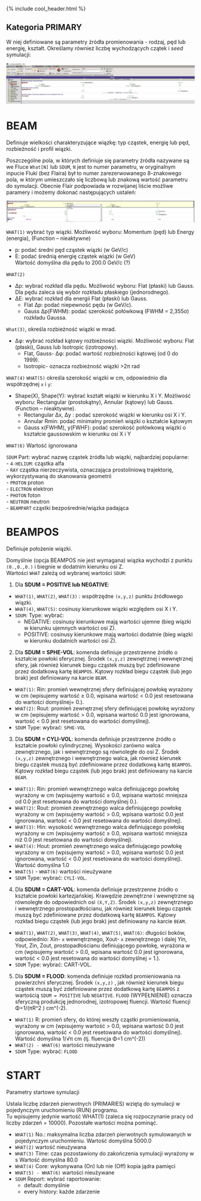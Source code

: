 {% include cool_header.html %}

## Kategoria **PRIMARY**
W niej definiowane są parametry żródła promienowania - rodzaj, pęd lub energię, kształt. Określamy również liczbę wychodzących czątek i _seed_ symulacji:

[!["Primary"](Images/primary.jpg)](Images/primary.jpg)

# BEAM
Definiuje wielkości charakteryzujące wiązkę: typ cząstek, energię lub pęd, rozbieżność i profil wiązki.


Poszczególne pola, w których definiuje się parametry źródła nazywane są we Fluce `What[N]` lub `SDUM`, `N` jest to numer parametru, w oryginalnym inpucie Fluki (bez Flaira) był to numer zarezerwowanego 8-znakowego pola, w którym umieszczało się liczbową lub znakową wartość parametru do symulacji. Obecnie Flair podpowiada w rozwijanej liście możliwe paramery i  możemy dokonać następujących ustaleń:

[!["Beam"](Images/beam.jpg)](Images/beam.jpg)

`WHAT(1)` wybrać typ wiązki. Możliwość wyboru: Momentum (pęd) lub Energy (energia), (Function – nieaktywne) <br> 
- p: podać średni pęd cząstek wiązki (w GeV/c) <br>
- E: podać średnią energię cząstek wiązki (w GeV) <br>
Wartość domyślna dla pędu to 200.0 GeV/c  (?)

`WHAT(2)`	
- Δp: wybrać rozkład dla pędu. Możliwość wyboru: Flat (płaski) lub Gauss. Dla pędu zaleca się wybór rozkładu płaskiego (jednorodnego). <br>
- ΔE: wybrać rozkład dla energii Flat (płaski) lub Gauss.<br>
	- Flat Δp: podać niepewność pędu (w GeV/c).
	- Gauss Δp(FWHM): podać szerokość połówkową (FWHM = 2,355σ) rozkładu Gaussa. 
	
`What(3)`,  określa rozbieżność wiązki w mrad. 	
- Δφ: wybrać rozkład kątowy rozbieżności wiązki. Możliwość wyboru: Flat (płaski), Gauss lub Isotropic (izotropowy). 
	- Flat, Gauss- Δφ: podać wartość rozbieżności kątowej (od 0 do 1999).
	- Isotropic- oznacza rozbieżność wiązki >2π rad 

`WHAT(4)` `WHAT(5)`  określa szerokość wiązki w cm, odpowiednio dla współrzędnej `x` i `y`:	
- Shape(X), Shape(Y): wybrać kształt wiązki w kierunku X i Y. Możliwość wyboru: Rectangular (prostokątny), Annular (kątowy) lub Gauss. (Function – nieaktywne). 
	- Rectangular	Δx, Δy : podać szerokość wiązki w kierunku osi X i Y.
	- Annular	Rmin: podać minimalny promień wiązki o kształcie kątowym
	- Gauss		x(FWHM), y(FWHF): podać szerokość połówkową wiązki o kształcie gaussowskim w kierunku osi X i Y

`WHAT(6)` Wartość ignorowana

`SDUM` Part:	wybrać nazwę cząstek żródła lub wiązki, najbardziej popularne:<br>
	- `4-HELIUM`:	cząstka alfa <br>
	- `RAY`	cząstka nierzeczywista, oznaczająca prostoliniową trajektorię, wykorzystywaną do skanowania geometrii<br>
	- `PROTON`	proton <br>
	- `ELECTRON`	elektron <br>
	- `PHOTON`	foton <br>
	- `NEUTRON`	neutron <br>
	- `BEAMPART`	cząstki bezpośrednie/wiązka padająca 

# BEAMPOS
Definiuje położenie wiązki.  

Domyślnie (opcja BEAMPOS nie jest wymagana) wiązka wychodzi  z punktu `(0.,0.,0.)` i biegnie w dodatnim kierunku osi Z.<br>
Wartości `WHAT` zależą od wybranej wartości `SDUM`:<BR>
1. Dla **SDUM = POSITIVE lub NEGATIVE**:
- `WHAT(1)`, `WHAT(2)`, `WHAT(3)` : współrzędne `(x,y,z)` punktu źródłowego wiązki. 
- `WHAT(4)`, `WHAT(5)`: cosinusy kierunkowe wiązki względem osi X i Y. 
- `SDUM`: Type:	wybrać: 
	- NEGATIVE: cosinusy kierunkowe mają wartości ujemne (bieg wiązki w kierunku ujemnych wartości osi Z).	
	- POSITIVE: cosinusy kierunkowe mają wartości dodatnie (bieg wiązki w kierunku dodatnich wartości osi Z).	
2. Dla **SDUM = SPHE-VOL**: komenda definiuje przestrzenne źródło o kształcie powłoki sferycznej. Środek `(x,y,z)` zewnętrznej i wewnętrznej sfery, jak również kierunek biegu cząstek muszą być zdefiniowane przez dodatkową kartę `BEAMPOS`. Kątowy rozkład biegu cząstek (lub jego brak) jest definiowany na karcie `BEAM`.
- `WHAT(1)`: Rin: 
promień wewnętrznej sfery definiującej powłokę wyrażony w cm (wpisujemy wartość ≥ 0.0, wpisana wartość < 0.0 jest resetowana do wartości domyślnej= 0.).
- `WHAT(2)`: Rout: 
promień zewnętrznej sfery definiującej powłokę wyrażony w cm (wpisujemy wartość > 0.0, wpisana wartość 0.0 jest ignorowana, wartość < 0.0 jest resetowana do wartości domyślnej).
- `SDUM`  Type:	wybrać: `SPHE-VOL` 
3. Dla **SDUM = CYLI-VOL**: komenda definiuje przestrzenne źródło o kształcie powłoki cylindrycznej. Wysokości zarówno walca zewnętrznego, jak i wewnętrznego są równoległe do osi Z. Środek `(x,y,z)` zewnętrznego i wewnętrznego walca, jak również kierunek biegu cząstek muszą być zdefiniowane przez dodatkową kartę `BEAMPOS`. Kątowy rozkład biegu cząstek (lub jego brak) jest definiowany na karcie `BEAM`. 
- `WHAT(1)`: Rin: 
promień wewnętrznego walca definiującego powłokę wyrażony w cm (wpisujemy wartość ≥ 0.0, wpisana wartość mniejsza od 0.0 jest resetowana do wartości domyślnej 0.).	
- `WHAT(2)`: Rout: 
promień zewnętrznego walca definiującego powłokę wyrażony w cm (wpisujemy wartość > 0.0, wpisana wartość 0.0 jest ignorowana, wartość < 0.0 jest resetowana do wartości domyślnej).
- `WHAT(3)`: Hin: 
wysokość wewnętrznego walca definiującego powłokę wyrażony w cm (wpisujemy wartość ≥ 0.0, wpisana wartość mniejsza niż 0.0 jest resetowana do wartości domyślnej).	
- `WHAT(4)`: Hout: 
promień zewnętrznego walca definiującego powłokę wyrażony w cm (wpisujemy wartość > 0.0, wpisana wartość 0.0 jest ignorowana, wartość < 0.0 jest resetowana do wartości domyślnej).
Wartość domyślna 1.0
- `WHAT(5)` - `WHAT(6)` wartości nieużywane
- `SDUM` Type:	wybrać: `CYLI-VOL`.
4. Dla **SDUM = CART-VOL**: komenda definiuje przestrzenne źródło o kształcie powłoki kartezjańskiej. Krawędzie zewnętrzne i wewnętrzne są równoległe do odpowiednich osi `(X,Y,Z)`.  Środek `(x,y,z)` zewnętrznego i wewnętrznego prostopadłościanu, jak również kierunek biegu cząstek muszą być zdefiniowane przez dodatkową kartę `BEAMPOS`. Kątowy rozkład biegu cząstek (lub jego brak) jest definiowany na karcie `BEAM`.
- `WHAT(1)`, `WHAT(2)`, `WHAT(3)`, `WHAT(4)`, `WHAT(5)`, `WHAT(6)`: długości boków, odpowiednio: Xin- `x` wewnętrznego, Xout- `x` zewnętrznego i dalej Yin, Yout, Zin, Zout,  prostopadłościanu definiującego powłokę, wyrażona w cm (wpisujemy wartość > 0.0, wpisana wartość 0.0 jest ignorowana, wartość < 0.0 jest resetowana do wartości domyślnej = 1.).
- `SDUM` Type:	wybrać: CART-VOL.
5. Dla **SDUM = FLOOD**: komenda definiuje rozkład promieniowania na powierzchni sferycznej. Środek `(x,y,z)` , jak również kierunek biegu cząstek muszą być zdefiniowane przez dodatkową kartę `BEAMPOS` z wartością `SDUM = POSITIVE` lub `NEGATIVE`. `FLOOD` (WYPEŁNIENIE) oznacza sferyczną produkcję jednorodnej, izotropowej fluencji. Wartość fluencji Φ=1/(πR^2 ) cm^(-2).
- `WHAT(1)` R: 
promień sfery, do której weszły cząstki promieniowania, wyrażony w cm (wpisujemy wartość > 0.0, wpisana wartość 0.0 jest ignorowana, wartość < 0.0 jest resetowana do wartości domyślnej).
Wartość domyślna 1/√π cm (tj. fluencja Φ=1 cm^(-2))
- `WHAT(2) - WHAT(6)` wartości nieużywane
- `SDUM` Type:	wybrać: `FLOOD` 

# START 
 Parametry startowe symulacji 

Ustala liczbę zdarzeń pierwotnych (PRIMARIES) wziętą do symulacji w pojedynczym uruchomieniu (RUN) programu. <br>
Tu wpisujemy jedynie wartość WHAT(1) (zaleca się rozpoczynanie pracy od liczby zdarzeń = 10000). Pozostałe wartości można pominąć.
- `WHAT(1)` No.: 
maksymalna liczba zdarzeń pierwotnych symulowanych w pojedynczym uruchomieniu.
Wartość domyślna 5000.0
- `WHAT(2)` wartość nieużywana
- `WHAT(3)` Time: 
czas pozostawiony do zakończenia symulacji wyrażony w s 
Wartość domyślna 80.0
- `WHAT(4)` Core: 
wykonywana (On) lub nie (Off) kopia jądra pamięci
- `WHAT(5) - WHAT(6)` wartości nieużywane
- `SDUM` Report: wybrać raportowanie: 
	- default: domyślnie
	- every history: każde zdarzenie



